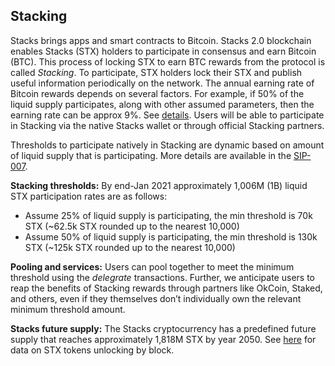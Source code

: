 ## Stacking

Stacks brings apps and smart contracts to Bitcoin. Stacks 2.0 blockchain enables Stacks (STX) holders to participate in consensus and earn Bitcoin (BTC). This process of locking STX to earn BTC rewards from the protocol is called *Stacking*. To participate, STX holders lock their STX and publish useful information periodically on the network. The annual earning rate of Bitcoin rewards depends on several factors. For example, if 50% of the liquid supply participates, along with other assumed parameters, then the earning rate can be approx 9%. See [details](https://blog.blockstack.org/stacking-earnings-model/). Users will be able to participate in Stacking via the native Stacks wallet or through official Stacking partners. 

Thresholds to participate natively in Stacking are dynamic based on amount of liquid supply that is participating. More details are available in the [SIP-007](https://github.com/blockstack/stacks-blockchain/blob/master/sip/sip-007-stacking-consensus.md).  

**Stacking thresholds:** 
By end-Jan 2021 approximately 1,006M (1B) liquid STX participation rates are as follows: 
- Assume 25% of liquid supply is participating, the min threshold is 70k STX (~62.5k STX rounded up to the nearest 10,000)
- Assume 50% of liquid supply is participating, the min threshold is 130k STX (~125k STX rounded up to the nearest 10,000)

**Pooling and services:**
Users can pool together to meet the minimum threshold using the *delegrate* transactions. Further, we anticipate users to reap the benefits of Stacking rewards through partners like OkCoin, Staked, and others, even if they themselves don’t individually own the relevant minimum threshold amount.

**Stacks future supply:** 
The Stacks cryptocurrency has a predefined future supply that reaches approximately 1,818M STX by year 2050. See [here](https://github.com/zone117x/stx-supply-schedule/blob/master/supply.csv) for data on STX tokens unlocking by block. 



